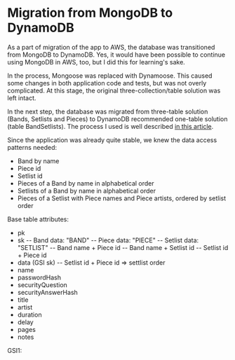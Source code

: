 # Migration from MongoDB to DynamoDB

As a part of migration of the app to AWS, the database was transitioned from MongoDB to DynamoDB. Yes, it would have been possible to continue using MongoDB in AWS, too, but I did this for learning's sake.

In the process, Mongoose was replaced with Dynamoose. This caused some changes in both application code and tests, but was not overly complicated. At this stage, the original three-collection/table solution was left intact.

In the next step, the database was migrated from three-table solution (Bands, Setlists and Pieces) to DynamoDB recommended one-table solution (table BandSetlists). The process I used is well described [in this article](https://www.trek10.com/blog/dynamodb-single-table-relational-modeling).

Since the application was already quite stable, we knew the data access patterns needed:

- Band by name
- Piece id
- Setlist id
- Pieces of a Band by name in alphabetical order
- Setlists of a Band by name in alphabetical order
- Pieces of a Setlist with Piece names and Piece artists, ordered by setlist order

Base table attributes:

- pk
- sk
  -- Band data: "BAND"
  -- Piece data: "PIECE"
  -- Setlist data: "SETLIST"
  -- Band name + Piece id
  -- Band name + Setlist id
  -- Setlist id + Piece id
- data (GSI sk)
  -- Setlist id + Piece id => settlist order
- name
- passwordHash
- securityQuestion
- securityAnswerHash
- title
- artist
- duration
- delay
- pages
- notes

GSI1:

